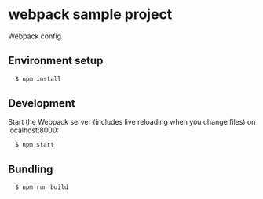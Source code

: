 # webpack sample project 
 
Webpack config 

## Environment setup 

```sh
  $ npm install
```

## Development

Start the Webpack server (includes live reloading when you change files) on localhost:8000:

```sh
  $ npm start
```

## Bundling 

```sh
  $ npm run build
```
